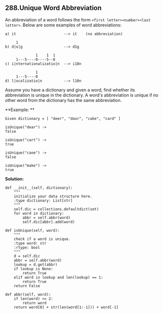 ## 288.Unique Word Abbreviation

An abbreviation of a word follows the form `<first letter><number><last letter>`. Below are some examples of word abbreviations:

    a) it                      --> it    (no abbreviation)

         1
    b) d|o|g                   --> d1g

                  1    1  1
         1---5----0----5--8
    c) i|nternationalizatio|n  --> i18n

                  1
         1---5----0
    d) l|ocalizatio|n          --> l10n
Assume you have a dictionary and given a word, find whether its abbreviation is unique in the dictionary. A word's abbreviation is unique if no other word from the dictionary has the same abbreviation.

**Example: **

    Given dictionary = [ "deer", "door", "cake", "card" ]

    isUnique("dear") -> 
    false

    isUnique("cart") -> 
    true

    isUnique("cane") -> 
    false

    isUnique("make") -> 
    true

**Solution:**
    
    def __init__(self, dictionary):
        """
        initialize your data structure here.
        :type dictionary: List[str]
        """
        self.dic = collections.defaultdict(set)
        for word in dictionary:
            abbr = self.abbr(word)
            self.dic[abbr].add(word)
        
    def isUnique(self, word):
        """
        check if a word is unique.
        :type word: str
        :rtype: bool
        """
        d = self.dic
        abbr = self.abbr(word)
        lookup = d.get(abbr)
        if lookup is None:
            return True
        elif word in lookup and len(lookup) == 1:
            return True
        return False
    
    def abbr(self, word):
        if len(word) <= 2:
            return word
        return word[0] + str(len(word[1:-1])) + word[-1]